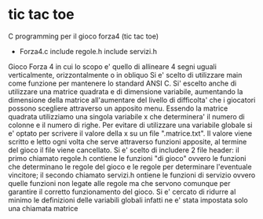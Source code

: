 tic tac toe
=========

C programming per il gioco forza4 (tic tac toe)

 * Forza4.c include regole.h include servizi.h

 Gioco Forza 4 in cui lo scopo e' quello di allineare 4 segni uguali verticalmente, orizzontalmente o in obliquo
 Si e' scelto di utilizzare main come funzione per mantenere lo standard ANSI C. Si' escelto anche di utilizzare 
 una matrice quadrata e di dimensione variabile, aumentando la dimensione della matrice all'aumentare del livello
 di difficolta' che i giocatori possono scegliere attraverso un apposito menu. Essendo la matrice quadrata utilizziamo 
 una singola variabile x che determinera' il numero di colonne e il numero di righe. Per evitare di utilizzare una
 variabile globale si e' optato per scrivere il valore della x su un file ".matrice.txt". Il valore viene scritto e
 letto ogni volta che serve attraverso funzioni apposite, al termine del gioco il file viene cancellato.
 Si e' scelto di includere 2 file header: il primo chiamato regole.h contiene le funzioni "di gioco" ovvero le funzioni
 che determinano le regole del gioco e le regole per determinare l'eventuale vincitore; il secondo chiamato servizi.h 
 ontiene le funzioni di servizio ovvero quelle funzioni non legate alle regole ma che servono comunque per garantire
 il corretto funzionamento del gioco.
 Si e' cercato di ridurre al minimo le definizioni delle variabili globali infatti ne e' stata impostata solo una
 chiamata matrice
